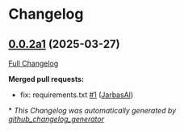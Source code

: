 # Changelog

## [0.0.2a1](https://github.com/OpenVoiceOS/ovos-wolfram-alpha-solver/tree/0.0.2a1) (2025-03-27)

[Full Changelog](https://github.com/OpenVoiceOS/ovos-wolfram-alpha-solver/compare/0.0.1...0.0.2a1)

**Merged pull requests:**

- fix: requirements.txt [\#1](https://github.com/OpenVoiceOS/ovos-wolfram-alpha-solver/pull/1) ([JarbasAl](https://github.com/JarbasAl))



\* *This Changelog was automatically generated by [github_changelog_generator](https://github.com/github-changelog-generator/github-changelog-generator)*
